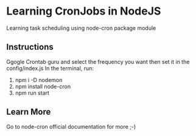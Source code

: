 # Learning CronJobs in NodeJS
Learning task scheduling using node-cron package module

## Instructions
Ggogle  Crontab guru and select the frequency you want then set it in the config/index.js
In the terminal, run:
1. npm i -D nodemon
2. npm install node-cron
3. npm run start

## Learn More
Go to node-cron official documentation for more
;-)